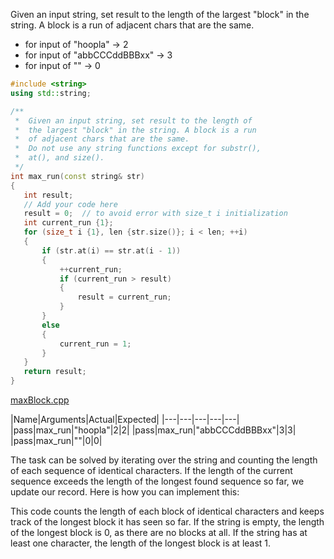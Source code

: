 Given an input string, set result to the length of the largest "block" in the string. A block is a run of adjacent chars that are the same.

* for input of "hoopla" → 2
* for input of "abbCCCddBBBxx" → 3
* for input of "" → 0

```cpp
#include <string>
using std::string;

/**
 *  Given an input string, set result to the length of
 *  the largest "block" in the string. A block is a run
 *  of adjacent chars that are the same.
 *  Do not use any string functions except for substr(),
 *  at(), and size().
 */
int max_run(const string& str)
{
   int result;
   // Add your code here
   result = 0;  // to avoid error with size_t i initialization
   int current_run {1};
   for (size_t i {1}, len {str.size()}; i < len; ++i)
   {
       if (str.at(i) == str.at(i - 1))
       {
           ++current_run;
           if (current_run > result)
           {
               result = current_run;
           }
       }
       else
       {
           current_run = 1;
       }
   }
   return result;
}
```

[maxBlock.cpp](https://codecheck.io/files/2302092037blz0eij5mubyn6u557wk7kgrc)

|Name|Arguments|Actual|Expected|
|---|---|---|---|---|
|pass|max_run|"hoopla"|2|2|
|pass|max_run|"abbCCCddBBBxx"|3|3|
|pass|max_run|""|0|0|

The task can be solved by iterating over the string and counting the length of each sequence of identical characters. If the length of the current sequence exceeds the length of the longest found sequence so far, we update our record. Here is how you can implement this:

This code counts the length of each block of identical characters and keeps track of the longest block it has seen so far. If the string is empty, the length of the longest block is 0, as there are no blocks at all. If the string has at least one character, the length of the longest block is at least 1.

